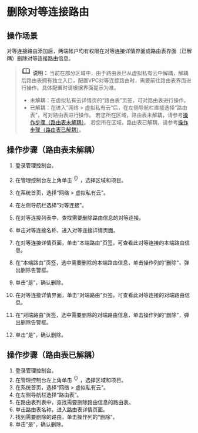 # 删除对等连接路由<a name="vpc_peering_0006"></a>

## 操作场景<a name="s45b2ece92df640c0a3907ed35916cd2b"></a>

对等连接路由添加后，两端帐户均有权限在对等连接详情界面或路由表界面（已解耦）删除对等连接路由信息。

>![](public_sys-resources/icon-note.gif) **说明：** 
>当前在部分区域中，由于路由表已从虚拟私有云中解耦，解耦后路由表拥有独立入口，配置VPC对等连接路由时，需要前往路由表界面进行操作。具体配置时请根据界面提示为准。
>-   未解耦：在虚拟私有云详情页的“路由表”页签，可对路由表进行操作。
>-   已解耦：在进入“网络 \> 虚拟私有云”后，在左侧导航栏直接选择“路由表”，可对路由表进行操作。
>若您所在区域，路由表未解耦，请参考[操作步骤（路由表未解耦）](#section1865779319727)。
>若您所在区域，路由表已解耦，请参考[操作步骤（路由表已解耦）](#section26541722111813)。

## 操作步骤（路由表未解耦）<a name="section1865779319727"></a>

1.  登录管理控制台。


1.  在管理控制台左上角单击![](figures/icon-region.png)，选择区域和项目。
2.  在系统首页，选择“网络 \> 虚拟私有云”。
3.  在左侧导航栏选择“对等连接”。
4.  在对等连接列表中，查找需要删除路由信息的对等连接。
5.  单击对等连接名称，进入对等连接详情页面。
6.  在对等连接详情页面，单击“本端路由”页签，可查看此对等连接的本端路由信息。
7.  在“本端路由”页签，选中需要删除的本端路由信息，单击操作列的“删除”，弹出删除告警框。
8.  单击“是”，确认删除。
9.  在对等连接详情界面，单击“对端路由”页签，可查看此对等连接的对端路由信息。
10. 在“对端路由”页签，选中需要删除的对端路由信息，单击操作列的“删除”，弹出删除告警框。
11. 单击“是”，确认删除。

## 操作步骤（路由表已解耦）<a name="section26541722111813"></a>

1.  登录管理控制台。
2.  在管理控制台左上角单击![](figures/icon-region.png)，选择区域和项目。
3.  在系统首页，选择“网络 \> 虚拟私有云”。
4.  在左侧导航栏选择“路由表”。
5.  在路由表列表中，查找需要删除路由信息的路由表。
6.  单击路由表名称，进入路由表详情页面。
7.  找到需要删除的路由，单击操作列的“删除”。
8.  单击“是”，确认删除。


